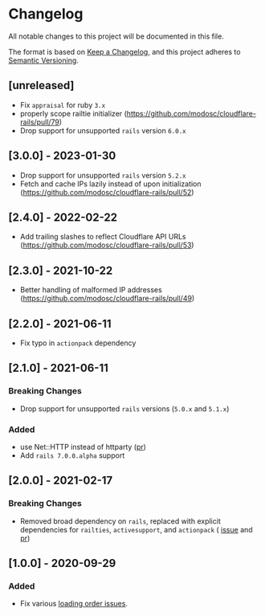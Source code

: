 # Changelog
All notable changes to this project will be documented in this file.

The format is based on [Keep a Changelog](https://keepachangelog.com/en/1.0.0/),
and this project adheres to [Semantic Versioning](https://semver.org/spec/v2.0.0.html).

## [unreleased]
- Fix `appraisal` for ruby `3.x`
- properly scope railtie initializer (https://github.com/modosc/cloudflare-rails/pull/79)
- Drop support for unsupported `rails` version `6.0.x`

## [3.0.0] - 2023-01-30
- Drop support for unsupported `rails` version `5.2.x`
- Fetch and cache IPs lazily instead of upon initialization (https://github.com/modosc/cloudflare-rails/pull/52)

## [2.4.0] - 2022-02-22
- Add trailing slashes to reflect Cloudflare API URLs (https://github.com/modosc/cloudflare-rails/pull/53)

## [2.3.0] - 2021-10-22
-  Better handling of malformed IP addresses (https://github.com/modosc/cloudflare-rails/pull/49)

## [2.2.0] - 2021-06-11
- Fix typo in `actionpack` dependency

## [2.1.0] - 2021-06-11
### Breaking Changes
- Drop support for unsupported `rails` versions (`5.0.x` and `5.1.x`)

### Added
- use Net::HTTP instead of httparty ([pr](https://github.com/modosc/cloudflare-rails/pull/44))
- Add `rails 7.0.0.alpha` support

## [2.0.0] - 2021-02-17
### Breaking Changes
- Removed broad dependency on `rails`, replaced with explicit dependencies for `railties`, `activesupport`, and `actionpack` ( [issue](https://github.com/modosc/cloudflare-rails/issues/34) and [pr](https://github.com/modosc/cloudflare-rails/pull/35))

## [1.0.0] - 2020-09-29
### Added

- Fix various [loading order issues](https://github.com/modosc/cloudflare-rails/pull/25).
